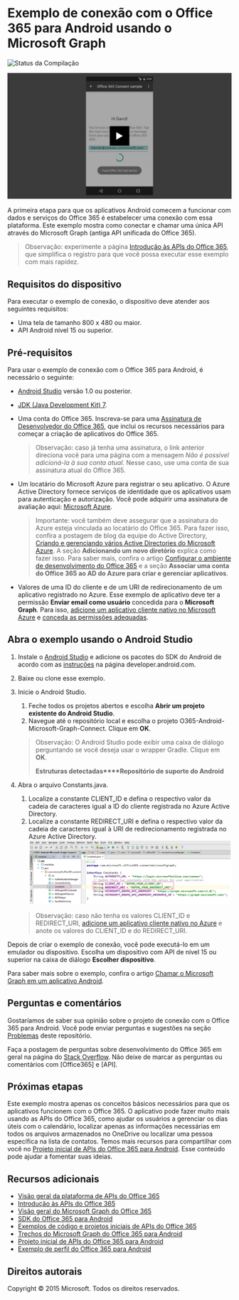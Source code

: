 # Exemplo de conexão com o Office 365 para Android usando o Microsoft Graph

![Status da Compilação](https://ricalo.visualstudio.com/_apis/public/build/definitions/06256fa7-d8e5-4ca0-8639-7c00eb6f1fe9/7/badge)

[ ![Exemplo de conexão com o Office 365](../readme-images/O365-Android-Connect-video_play_icon.png)](https://www.youtube.com/watch?v=3IQIDFrqhY4 "Clique no exemplo para vê-lo em ação")

A primeira etapa para que os aplicativos Android comecem a funcionar com dados e serviços do Office 365 é estabelecer uma conexão com essa plataforma. Este exemplo mostra como conectar e chamar uma única API através do Microsoft Graph (antiga API unificada do Office 365).
> Observação: experimente a página [Introdução às APIs do Office 365](http://dev.office.com/getting-started/office365apis?platform=option-android#setup), que simplifica o registro para que você possa executar esse exemplo com mais rapidez.

## Requisitos do dispositivo

Para executar o exemplo de conexão, o dispositivo deve atender aos seguintes requisitos:

* Uma tela de tamanho 800 x 480 ou maior.
* API Android nível 15 ou superior.
 
## Pré-requisitos

Para usar o exemplo de conexão com o Office 365 para Android, é necessário o seguinte:

* [Android Studio](http://developer.android.com/sdk/index.html) versão 1.0 ou posterior.
* [JDK (Java Development Kit) 7](http://www.oracle.com/technetwork/java/javase/downloads/jdk7-downloads-1880260.html).
* Uma conta do Office 365. Inscreva-se para uma [Assinatura de Desenvolvedor do Office 365](https://aka.ms/devprogramsignup), que inclui os recursos necessários para começar a criação de aplicativos do Office 365.

    > Observação: caso já tenha uma assinatura, o link anterior direciona você para uma página com a mensagem *Não é possível adicioná-la à sua conta atual*. Nesse caso, use uma conta de sua assinatura atual do Office 365.
* Um locatário do Microsoft Azure para registrar o seu aplicativo. O Azure Active Directory fornece serviços de identidade que os aplicativos usam para autenticação e autorização. Você pode adquirir uma assinatura de avaliação aqui: [Microsoft Azure](https://account.windowsazure.com/SignUp).

     > Importante: você também deve assegurar que a assinatura do Azure esteja vinculada ao locatário do Office 365. Para fazer isso, confira a postagem de blog da equipe do Active Directory, [Criando e gerenciando vários Active Directories do Microsoft Azure](http://blogs.technet.com/b/ad/archive/2013/11/08/creating-and-managing-multiple-windows-azure-active-directories.aspx). A seção **Adicionando um novo diretório** explica como fazer isso. Para saber mais, confira o artigo [Configurar o ambiente de desenvolvimento do Office 365](https://msdn.microsoft.com/office/office365/howto/setup-development-environment#bk_CreateAzureSubscription) e a seção **Associar uma conta do Office 365 ao AD do Azure para criar e gerenciar aplicativos**.
      
* Valores de uma ID do cliente e de um URI de redirecionamento de um aplicativo registrado no Azure. Esse exemplo de aplicativo deve ter a permissão **Enviar email como usuário** concedida para o **Microsoft Graph**. Para isso, [adicione um aplicativo cliente nativo no Microsoft Azure](https://msdn.microsoft.com/office/office365/HowTo/add-common-consent-manually#bk_RegisterNativeApp) e [conceda as permissões adequadas](https://github.com/OfficeDev/O365-Android-Microsoft-Graph-Connect/wiki/Grant-permissions-to-the-Connect-application-in-Azure).

## Abra o exemplo usando o Android Studio

1. Instale o [Android Studio](http://developer.android.com/sdk/index.html) e adicione os pacotes do SDK do Android de acordo com as [instruções](http://developer.android.com/sdk/installing/adding-packages.html) na página developer.android.com.
2. Baixe ou clone esse exemplo.
3. Inicie o Android Studio.
	1. Feche todos os projetos abertos e escolha **Abrir um projeto existente do Android Studio**.
	2. Navegue até o repositório local e escolha o projeto O365-Android-Microsoft-Graph-Connect. Clique em **OK**.
	
	> Observação: O Android Studio pode exibir uma caixa de diálogo perguntando se você deseja usar o wrapper Gradle. Clique em **OK**.
	> 
	> **Estruturas detectadas****Repositório de suporte do Android**
4. Abra o arquivo Constants.java.
	1. Localize a constante CLIENT_ID e defina o respectivo valor da cadeia de caracteres igual a ID do cliente registrada no Azure Active Directory.
	2. Localize a constante REDIRECT_URI e defina o respectivo valor da cadeia de caracteres igual à URI de redirecionamento registrada no Azure Active Directory. 
	![Exemplo de conexão com o Office 365](../readme-images/O365-Android-Connect-Constants.png "Valores de ID do cliente e URI de redirecionamento no arquivo Contantes")

    > Observação: caso não tenha os valores CLIENT_ID e REDIRECT_URI, [adicione um aplicativo cliente nativo no Azure](https://msdn.microsoft.com/pt-br/library/azure/dn132599.aspx#BKMK_Adding) e anote os valores do CLIENT_ID e do REDIRECT_URI.

Depois de criar o exemplo de conexão, você pode executá-lo em um emulador ou dispositivo. Escolha um dispositivo com API de nível 15 ou superior na caixa de diálogo **Escolher dispositivo**.

Para saber mais sobre o exemplo, confira o artigo [Chamar o Microsoft Graph em um aplicativo Android](https://graph.microsoft.io/pt-br/docs/platform/android).

## Perguntas e comentários

Gostaríamos de saber sua opinião sobre o projeto de conexão com o Office 365 para Android. Você pode enviar perguntas e sugestões na seção [Problemas](https://github.com/OfficeDev/O365-Android-Microsoft-Graph-Connect/issues) deste repositório.

Faça a postagem de perguntas sobre desenvolvimento do Office 365 em geral na página do [Stack Overflow](http://stackoverflow.com/questions/tagged/Office365+API). Não deixe de marcar as perguntas ou comentários com [Office365] e [API].

## Próximas etapas

Este exemplo mostra apenas os conceitos básicos necessários para que os aplicativos funcionem com o Office 365. O aplicativo pode fazer muito mais usando as APIs do Office 365, como ajudar os usuários a gerenciar os dias úteis com o calendário, localizar apenas as informações necessárias em todos os arquivos armazenados no OneDrive ou localizar uma pessoa específica na lista de contatos. Temos mais recursos para compartilhar com você no [Projeto inicial de APIs do Office 365 para Android](https://github.com/officedev/O365-Android-Start/). Esse conteúdo pode ajudar a fomentar suas ideias.
  
## Recursos adicionais

* [Visão geral da plataforma de APIs do Office 365](https://msdn.microsoft.com/office/office365/howto/platform-development-overview)
* [Introdução às APIs do Office 365](http://dev.office.com/getting-started/office365apis)
* [Visão geral do Microsoft Graph do Office 365](http://graph.microsoft.io)
* [SDK do Office 365 para Android](https://github.com/OfficeDev/Office-365-SDK-for-Android)
* [Exemplos de código e projetos iniciais de APIs do Office 365](https://msdn.microsoft.com/office/office365/howto/starter-projects-and-code-samples)
* [Trechos do Microsoft Graph do Office 365 para Android](https://github.com/OfficeDev/O365-Android-Microsoft-Graph-Snippets)
* [Projeto inicial de APIs do Office 365 para Android](https://github.com/OfficeDev/O365-Android-Start)
* [Exemplo de perfil do Office 365 para Android](https://github.com/OfficeDev/O365-Android-Profile)


## Direitos autorais
Copyright © 2015 Microsoft. Todos os direitos reservados.
